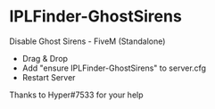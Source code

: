 # IPLFinder-GhostSirens
Disable Ghost Sirens - FiveM (Standalone)

- Drag & Drop
- Add "ensure IPLFinder-GhostSirens" to server.cfg
- Restart Server

Thanks to Hyper#7533 for your help
